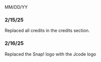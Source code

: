 MM/DD/YY
### 2/15/25
Replaced all credits in the credits section.
### 2/16/25 
Replaced the Snap! logo with the Jcode logo